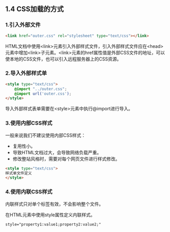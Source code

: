 ## 1.4 CSS加载的方式

### 1.引入外部文件

```html
<link href="outer.css" rel="stylesheet" type="text/css"></link>
```

HTML文档中使用&lt;link&gt;元素引入外部样式文件，引入外部样式文件应在&lt;head&gt;元素中增加&lt;link&gt;子元素。&lt;link&gt;元素的href属性值是外部CSS文件的地址，可以使本地的CSS文件，也可以引入远程服务器上的CSS资源。

### 2.导入外部样式单

```html
<style type="text/css">
    @import "../outer.css";
    @import url('outer.css');
</style>
```

导入外部样式表单需要在&lt;style&gt;元素中执行@import进行导入。

### 3.使用内部CSS样式

一般来说我们不建议使用内部CSS样式：

* 复用性小。
* 导致HTML文档过大，会导致网络负载严重。
* 修改整站风格时，需要对每个网页文件进行样式修改。

```html
<style type="text/css">
样式单文件定义
</style>
```

### 4.使用内联CSS样式

内联样式只对单个标签有效，不会影响整个文件。

在HTML元素中使用style属性定义内联样式。

```html
style="property1:value1;property2:value2;"
```



